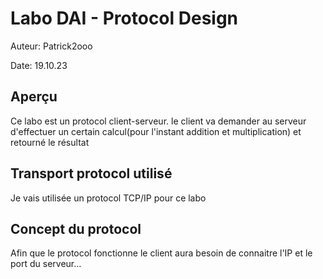 # Labo DAI - Protocol Design

Auteur: Patrick2ooo

Date: 19.10.23

## Aperçu

Ce labo est un protocol client-serveur. le client va demander au serveur d'effectuer un certain calcul(pour l'instant addition et multiplication) et retourné le résultat

## Transport protocol utilisé

Je vais utilisée un protocol TCP/IP pour ce labo

## Concept du protocol

Afin que le protocol fonctionne le client aura besoin de connaitre l'IP et le port du serveur...

